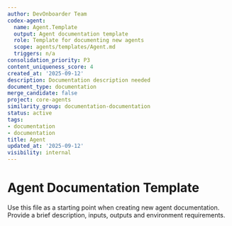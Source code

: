 ```yaml
---
author: DevOnboarder Team
codex-agent:
  name: Agent.Template
  output: Agent documentation template
  role: Template for documenting new agents
  scope: agents/templates/Agent.md
  triggers: n/a
consolidation_priority: P3
content_uniqueness_score: 4
created_at: '2025-09-12'
description: Documentation description needed
document_type: documentation
merge_candidate: false
project: core-agents
similarity_group: documentation-documentation
status: active
tags:
- documentation
- documentation
title: Agent
updated_at: '2025-09-12'
visibility: internal
---
```


# Agent Documentation Template

Use this file as a starting point when creating new agent documentation.
Provide a brief description, inputs, outputs and environment requirements.
